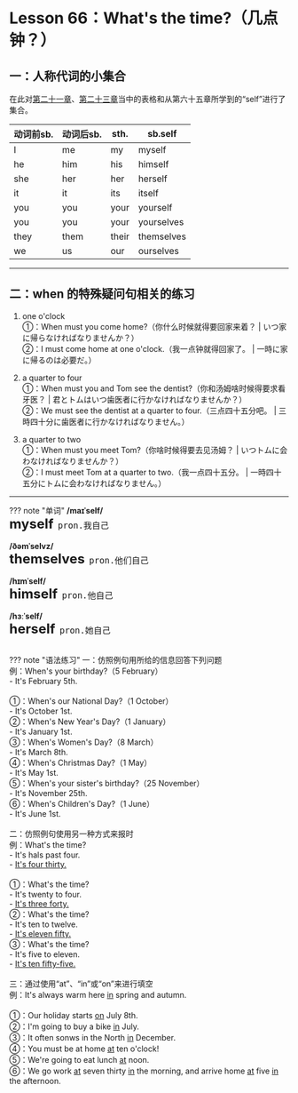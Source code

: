 # Lesson 66：What's the time?（几点钟？）


## 一：人称代词的小集合

在此对[第二十一章](./Lesson-21.md#give-sb-sth)、[第二十三章](./Lesson-23.md#youwethey)当中的表格和从第六十五章所学到的“self”进行了集合。

| 动词前sb. | 动词后sb. | sth. | sb.self |
| -- | --- | -- | --- |
| I | me | my | myself |
| he | him | his | himself |
| she | her | her | herself |
| it | it | its | itself |
| you | you | your | yourself |
| you | you | your | yourselves |
| they | them | their | themselves |
| we | us | our | ourselves |


---
## 二：when 的特殊疑问句相关的练习

1. one o'clock<br>
①：When must you come home?（你什么时候就得要回家来着？ | いつ家に帰らなければなりませんか？）<br>
②：I must come home at one o'clock.（我一点钟就得回家了。 | 一時に家に帰るのは必要だ。）<br>

2. a quarter to four<br>
①：When must you and Tom see the dentist?（你和汤姆啥时候得要求看牙医？ | 君とトムはいつ歯医者に行かなければなりませんか？）<br>
②：We must see the dentist at a quarter to four.（三点四十五分吧。 | 三時四十分に歯医者に行かなければなりません。）<br>

3. a quarter to two<br>
①：When must you meet Tom?（你啥时候得要去见汤姆？ | いつトムに会わなければなりませんか？）<br>
②：I must meet Tom at a quarter to two.（我一点四十五分。 | 一時四十五分にトムに会わなければなりません。）<br>


---
??? note "单词"
    **/maɪˈself/**<br>
    <font size=5>**myself**</font>&nbsp;&nbsp;<font size=4>`pron.我自己`</font><br>
    <br>
    **/ðəmˈselvz/**<br>
    <font size=5>**themselves**</font>&nbsp;&nbsp;<font size=4>`pron.他们自己`</font><br>
    <br>
    **/hɪmˈself/**<br>
    <font size=5>**himself**</font>&nbsp;&nbsp;<font size=4>`pron.他自己`</font><br>
    <br>
    **/hɜːˈself/**<br>
    <font size=5>**herself**</font>&nbsp;&nbsp;<font size=4>`pron.她自己`</font><br>
    <br>


??? note "语法练习"
    一：仿照例句用所给的信息回答下列问题<br>
    例：When's your birthday?（5 February）<br>
    - It's February 5th.<br>
    <br>
    ①：When's our National Day?（1 October）<br>
    - It's October 1st.<br>
    ②：When's New Year's Day?（1 January）<br>
    - It's January 1st.<br>
    ③：When's Women's Day?（8 March）<br>
    - It's March 8th.<br>
    ④：When's Christmas Day?（1 May）<br>
    - It's May 1st.<br>
    ⑤：When's your sister's birthday?（25 November）<br>
    - It's November 25th.<br>
    ⑥：When's Children's Day?（1 June）<br>
    - It's June 1st.<br>
    <br>
    二：仿照例句使用另一种方式来报时<br>
    例：What's the time?<br>
    - It's hals past four.<br>
    - <u>It's four thirty.</u><br>
    <br>
    ①：What's the time?<br>
    - It's twenty to four.<br>
    - <u>It's three forty.</u><br>
    ②：What's the time?<br>
    - It's ten to twelve.<br>
    - <u>It's eleven fifty.</u><br>
    ③：What's the time?<br>
    - It's five to eleven.<br>
    - <u>It's ten fifty-five.</u><br>
    <br>
    三：通过使用“at”、“in”或“on”来进行填空<br>
    例：It's always warm here <u>in</u> spring and autumn.<br>
    <br>
    ①：Our holiday starts <u>on</u> July 8th.<br>
    ②：I'm going to buy a bike <u>in</u> July.<br>
    ③：It often sonws in the North <u>in</u> December.<br>
    ④：You must be at home <u>at</u> ten o'clock!<br>
    ⑤：We're going to eat lunch <u>at</u> noon.<br>
    ⑥：We go work <u>at</u> seven thirty <u>in</u> the morning, and arrive home <u>at</u> five <u>in</u> the afternoon.<br>

